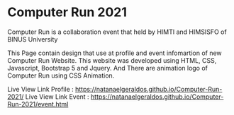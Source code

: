 # Computer Run 2021
Computer Run is a collaboration event that held by HIMTI and HIMSISFO of BINUS University

This Page contain design that use at profile and event infomartion of new Computer Run Website. This website was developed using HTML, CSS, Javascript, Bootstrap 5 and Jquery. And There are animation logo of Computer Run using CSS Animation.

Live View Link Profile : https://natanaelgeraldos.github.io/Computer-Run-2021/
Live View Link Event : https://natanaelgeraldos.github.io/Computer-Run-2021/event.html
